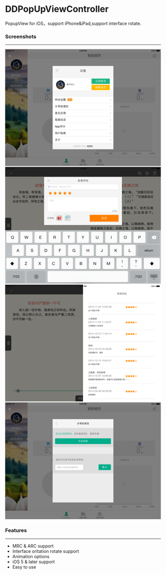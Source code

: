 DDPopUpViewController
=====================

PopupView for iOS，support iPhone&amp;iPad,support interface rotate.

### Screenshots

---

![](https://raw.githubusercontent.com/sunchongyang/DDPopUpViewController/master/ScreenShots/ScreenShot1.png) ![](https://raw.githubusercontent.com/sunchongyang/DDPopUpViewController/master/ScreenShots/ScreenShot2.png)
![](https://raw.githubusercontent.com/sunchongyang/DDPopUpViewController/master/ScreenShots/ScreenShot3.png)
![](https://raw.githubusercontent.com/sunchongyang/DDPopUpViewController/master/ScreenShots/ScreenShot4.png)

### Features

---

* MRC & ARC support
* Interface oritation rotate support
* Animation options
* iOS 5 & later support
* Easy to use
